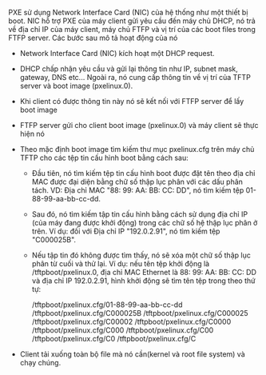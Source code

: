 PXE sử dụng Network Interface Card (NIC) của hệ thống như một thiết bị boot. NIC hỗ trợ PXE của máy client gửi yêu cầu đến máy chủ DHCP, nó trả về địa chỉ IP của máy client, máy chủ FTFP và vị trí của các boot files trong FTFP server. Các bước sau mô tả hoạt động của nó

- Network Interface Card (NIC) kích hoạt một DHCP request.
- DHCP chấp nhận yêu cầu và gửi lại thông tin như IP, subnet mask, gateway, DNS etc...  Ngoài ra, nó cung cấp thông tin về vị trí của TFTP server và boot image (pxelinux.0).
- Khi client có được thông tin này nó sẽ kết nối với FTFP server để lấy boot image
- FTFP server gửi cho client boot image (pxelinux.0) và máy client sẽ thực hiện nó 
- Theo mặc định boot image tìm kiếm thư mục pxelinux.cfg trên máy chủ TFTP cho các tệp tin cấu hình boot bằng cách sau:
    - Đầu tiên, nó tìm kiếm tệp tin cấu hình boot được đặt tên theo địa chỉ MAC được đại diện bằng chữ số thập lục phân với các dấu phân tách. VD: Địa chỉ MAC "88: 99: AA: BB: CC: DD", nó tìm kiếm tệp 01-88-99-aa-bb-cc-dd.
    - Sau đó, nó tìm kiếm tập tin cấu hình bằng cách sử dụng địa chỉ IP (của máy đang được khởi động) trong các chữ số hệ thập lục phân ở trên. Ví dụ: đối với Địa chỉ IP "192.0.2.91", nó tìm kiếm tệp "C000025B".
    - Nếu tập tin đó không được tìm thấy, nó sẽ xóa một chữ số thập lục phân từ cuối và thử lại.
        Ví dụ: nếu tên tệp khởi động là /tftpboot/pxelinux.0, địa chỉ MAC Ethernet là 88: 99: AA: BB: CC: DD và địa chỉ IP 192.0.2.91, hình khởi động sẽ tìm tên tệp trong theo thứ tự:
        
        /tftpboot/pxelinux.cfg/01-88-99-aa-bb-cc-dd 
        /tftpboot/pxelinux.cfg/C000025B 
        /tftpboot/pxelinux.cfg/C000025 
        /tftpboot/pxelinux.cfg/C00002 
        /tftpboot/pxelinux.cfg/C0000 
        /tftpboot/pxelinux.cfg/C000 
        /tftpboot/pxelinux.cfg/C00 
        /tftpboot/pxelinux.cfg/C0 
        /tftpboot/pxelinux.cfg/C
		
- Client tải xuống toàn bộ file mà nó cần(kernel và root file system) và chạy chúng.